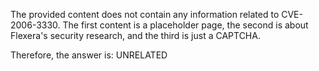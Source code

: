 The provided content does not contain any information related to CVE-2006-3330. The first content is a placeholder page, the second is about Flexera's security research, and the third is just a CAPTCHA.

Therefore, the answer is: UNRELATED